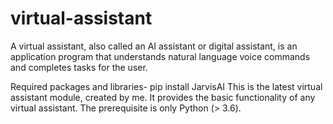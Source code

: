 # virtual-assistant
A virtual assistant, also called an AI assistant or digital assistant, is an application program that understands natural language voice commands and completes tasks for the user.

Required packages and libraries-
pip install JarvisAI
This is the latest virtual assistant module, created by me. It provides the basic functionality of any virtual assistant. The prerequisite is only Python (> 3.6).
